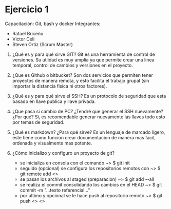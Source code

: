 # Ejercicio 1
Capacitación: Git, bash y docker
Integrantes:
- Rafael Briceño
- Victor Celi
- Steven Ortiz (Scrum Master)

1. ¿Qué es y para qué sirve GIT?
	Git es una herramienta de control de versiones. Su utiidad es muy amplia
	ya que permite crear una linea temporal, control de cambios y versiones
	en el proyecto.

2. ¿Que es Github o bitbucket?
	Son dos servicios que permiten tener proyectos de manera remota, y esto
	facilita el trabajo grupal (sin importar la distancia fisica ni otros
	factores).

3. ¿Qué es y para qué sirve el SSH?
	Es un protocolo de seguridad que esta basado en llave publica y llave
	privada.

4. ¿Que pasa si cambio de PC? ¿Tendré que generar el SSH nuevamente?¿Por qué?
	Si, es recomendable generar nuevamente las llaves todo esto por temas de seguridad.

5. ¿Qué es markdown? ¿Para qué sirve?
	Es un lenguaje de marcado ligero, este tiene como funcion crear documentacion
	de manera mas facil, ordenada y visualmente mas potente.

6. ¿Cómo inicializo y configuro un proyecto de git?
	- se inicializa en consola con el comando ~> $ git init
	- seguido (opcional) se configura los repositorios remotos con ~> $ git remote add <<url>>
	- se pasan los archivos al staged (preparacion) ~> $ git add --all
	- se realiza el commit consolidando los cambios en el HEAD ~> $ git commit -m "...texto referencial..."
	- por ultimo y opcional se le hace push al repositorio remoto ~> $ git push <<repositorio remoto>> <<rama actualizada>>
